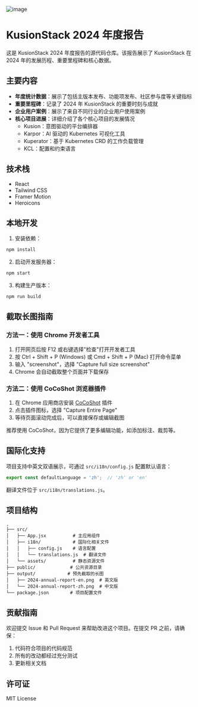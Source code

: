 ![image](https://github.com/user-attachments/assets/6a3458e7-8166-45b2-82e4-b394b1369dc5)

# KusionStack 2024 年度报告

这是 KusionStack 2024 年度报告的源代码仓库。该报告展示了 KusionStack 在 2024 年的发展历程、重要里程碑和核心数据。

## 主要内容

- **年度统计数据**：展示了包括主版本发布、功能项发布、社区参与度等关键指标
- **重要里程碑**：记录了 2024 年 KusionStack 的重要时刻与成就
- **企业用户案例**：展示了来自不同行业的企业用户使用案例
- **核心项目进展**：详细介绍了各个核心项目的发展情况
  - Kusion：意图驱动的平台编排器
  - Karpor：AI 驱动的 Kubernetes 可视化工具
  - Kuperator：基于 Kubernetes CRD 的工作负载管理
  - KCL：配置和约束语言

## 技术栈

- React
- Tailwind CSS
- Framer Motion
- Heroicons

## 本地开发

1. 安装依赖：
```bash
npm install
```

2. 启动开发服务器：
```bash
npm start
```

3. 构建生产版本：
```bash
npm run build
```

## 截取长图指南

### 方法一：使用 Chrome 开发者工具

1. 打开网页后按 F12 或右键选择"检查"打开开发者工具
2. 按 Ctrl + Shift + P (Windows) 或 Cmd + Shift + P (Mac) 打开命令菜单
3. 输入 "screenshot"，选择 "Capture full size screenshot"
4. Chrome 会自动截取整个页面并下载保存

### 方法二：使用 CoCoShot 浏览器插件

1. 在 Chrome 应用商店安装 [CoCoShot](https://chromewebstore.google.com/detail/%E5%AE%8C%E6%95%B4%E7%BD%91%E9%A1%B5%E5%B1%8F%E5%B9%95%E6%88%AA%E5%9B%BE%EF%BC%8C%E7%94%B5%E8%84%91%E6%A1%8C%E9%9D%A2%E5%B1%8F%E5%B9%95%E6%88%AA%E5%9B%BE-cocosho/ibbpaphbbbabnmmllpdlmcfihhkahgai) 插件
2. 点击插件图标，选择 "Capture Entire Page"
3. 等待页面滚动完成后，可以直接保存或编辑截图

推荐使用 CoCoShot，因为它提供了更多编辑功能，如添加标注、裁剪等。

## 国际化支持

项目支持中英文双语展示，可通过 `src/i18n/config.js` 配置默认语言：

```javascript
export const defaultLanguage = 'zh';  // 'zh' or 'en'
```

翻译文件位于 `src/i18n/translations.js`。

## 项目结构

```
.
├── src/
│   ├── App.jsx          # 主应用组件
│   ├── i18n/            # 国际化相关文件
│   │   ├── config.js    # 语言配置
│   │   └── translations.js  # 翻译文件
│   └── assets/          # 静态资源文件
├── public/             # 公共资源目录
├── output/            # 预先截取的长图
│   ├── 2024-annual-report-en.png  # 英文版
│   └── 2024-annual-report-zh.png  # 中文版
└── package.json        # 项目配置文件
```

## 贡献指南

欢迎提交 Issue 和 Pull Request 来帮助改进这个项目。在提交 PR 之前，请确保：

1. 代码符合项目的代码规范
2. 所有的改动都经过充分测试
3. 更新相关文档

## 许可证

MIT License
